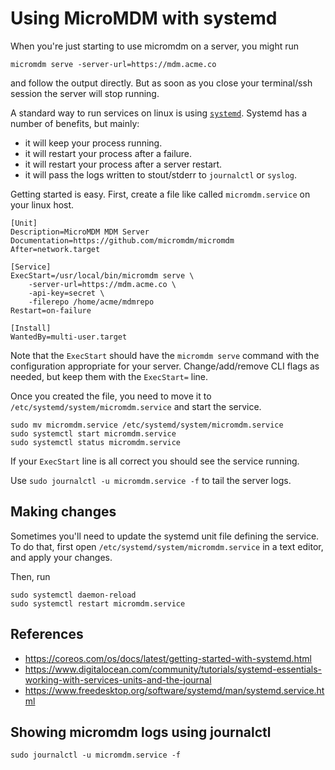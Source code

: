 # Using MicroMDM with systemd

When you're just starting to use micromdm on a server, you might run

```shell
micromdm serve -server-url=https://mdm.acme.co
```

and follow the output directly. But as soon as you close your terminal/ssh session the server will stop running.

A standard way to run services on linux is using [`systemd`](https://coreos.com/os/docs/latest/getting-started-with-systemd.html). Systemd has a number of benefits, but mainly:

- it will keep your process running.
- it will restart your process after a failure.
- it will restart your process after a server restart.
- it will pass the logs written to stout/stderr to `journalctl` or `syslog`.

Getting started is easy.
First, create a file like called `micromdm.service` on your linux host.

```shell
[Unit]
Description=MicroMDM MDM Server
Documentation=https://github.com/micromdm/micromdm
After=network.target

[Service]
ExecStart=/usr/local/bin/micromdm serve \
    -server-url=https://mdm.acme.co \
    -api-key=secret \
    -filerepo /home/acme/mdmrepo
Restart=on-failure

[Install]
WantedBy=multi-user.target
```

Note that the `ExecStart` should have the `micromdm serve` command with the configuration appropriate for your server. Change/add/remove CLI flags as needed, but keep them with the `ExecStart=` line.

Once you created the file, you need to move it to `/etc/systemd/system/micromdm.service` and start the service.

```shell
sudo mv micromdm.service /etc/systemd/system/micromdm.service
sudo systemctl start micromdm.service
sudo systemctl status micromdm.service
```

If your `ExecStart` line is all correct you should see the service running.

Use `sudo journalctl -u micromdm.service -f` to tail the server logs.

## Making changes

Sometimes you'll need to update the systemd unit file defining the service. To do that, first open `/etc/systemd/system/micromdm.service` in a text editor, and apply your changes.

Then, run

```shell
sudo systemctl daemon-reload
sudo systemctl restart micromdm.service
```

## References

- <https://coreos.com/os/docs/latest/getting-started-with-systemd.html>
- <https://www.digitalocean.com/community/tutorials/systemd-essentials-working-with-services-units-and-the-journal>
- <https://www.freedesktop.org/software/systemd/man/systemd.service.html>

## Showing micromdm logs using journalctl

```shell
sudo journalctl -u micromdm.service -f
```
